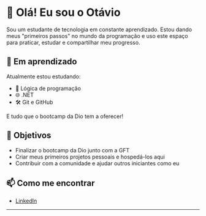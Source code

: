 # 👋 Olá! Eu sou o Otávio

Sou um estudante de tecnologia em constante aprendizado. Estou dando meus "primeiros passos" no mundo da programação e uso este espaço para praticar, estudar e compartilhar meu progresso.

## 🚀 Em aprendizado

Atualmente estou estudando:

- 📘 Lógica de programação
- 🌐 .NET
- 🛠️ Git e GitHub

E tudo que o bootcamp da Dio tem a oferecer! 

## 🎯 Objetivos

- Finalizar o bootcamp da Dio junto com a GFT
- Criar meus primeiros projetos pessoais e hospedá-los aqui
- Contribuir com a comunidade e ajudar outros iniciantes como eu

## 📫 Como me encontrar

- [LinkedIn](https://www.linkedin.com/in/ot%C3%A1vio-augusto-85352b279/)

---
